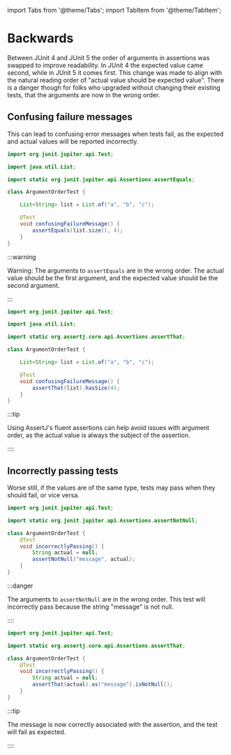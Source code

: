 import Tabs from '@theme/Tabs';
import TabItem from '@theme/TabItem';

# Backwards

Between JUnit 4 and JUnit 5 the order of arguments in assertions was swapped to improve readability.
In JUnit 4 the expected value came second, while in JUnit 5 it comes first.
This change was made to align with the natural reading order of "actual value should be expected value".
There is a danger though for folks who upgraded without changing their existing tests, that the arguments are now in the wrong order.

## Confusing failure messages
This can lead to confusing error messages when tests fail, as the expected and actual values will be reported incorrectly.

<Tabs>
<TabItem value="before" label="Before">

```java title="ArgumentOrderTest.java"
import org.junit.jupiter.api.Test;

import java.util.List;

import static org.junit.jupiter.api.Assertions.assertEquals;

class ArgumentOrderTest {

    List<String> list = List.of("a", "b", "c");

    @Test
    void confusingFailureMessage() {
        assertEquals(list.size(), 4);
    }
}
```

:::warning

Warning: The arguments to `assertEquals` are in the wrong order. The actual value should be the first argument, and the expected value should be the second argument.

:::

</TabItem>
<TabItem value="after" label="After">

```java title="ArgumentOrderTest.java"
import org.junit.jupiter.api.Test;

import java.util.List;

import static org.assertj.core.api.Assertions.assertThat;

class ArgumentOrderTest {

    List<String> list = List.of("a", "b", "c");

    @Test
    void confusingFailureMessage() {
        assertThat(list).hasSize(4);
    }
}
```

:::tip

Using AssertJ's fluent assertions can help avoid issues with argument order, as the actual value is always the subject of the assertion.

::::

</TabItem>
</Tabs>


## Incorrectly passing tests
Worse still, if the values are of the same type, tests may pass when they should fail, or vice versa.

<Tabs>
<TabItem value="before" label="Before">

```java title="ArgumentOrderTest.java"
import org.junit.jupiter.api.Test;

import static org.junit.jupiter.api.Assertions.assertNotNull;

class ArgumentOrderTest {
    @Test
    void incorrectlyPassing() {
        String actual = null;
        assertNotNull("message", actual);
    }
}
```

:::danger

The arguments to `assertNotNull` are in the wrong order. This test will incorrectly pass because the string "message" is not null.

::::

</TabItem>
<TabItem value="after" label="After">

```java title="ArgumentOrderTest.java"
import org.junit.jupiter.api.Test;

import static org.assertj.core.api.Assertions.assertThat;

class ArgumentOrderTest {
    @Test
    void incorrectlyPassing() {
        String actual = null;
        assertThat(actual).as("message").isNotNull();
    }
}
```

:::tip

The message is now correctly associated with the assertion, and the test will fail as expected.

::::

</TabItem>
</Tabs>
